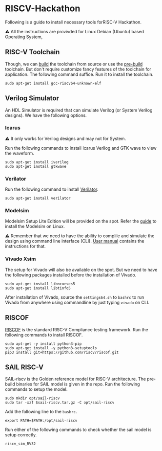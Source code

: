 # RISCV-Hackathon
Following is a guide to install necessary tools forRISC-V Hackathon. 

:warning: All the instructions are provivded for Linux Debian (Ubuntu) based Operating System,

## RISC-V Toolchain
Though, we can [build](https://github.com/riscv-collab/riscv-gnu-toolchain) the toolchain from source or use the [pre-build](https://github.com/riscv-collab/riscv-gnu-toolchain/releases/tag/2022.10.11) toolchain. But don't require customize fancy features of the toolchain for application. The following command suffice. Run it to install the toolchain.

    sudo apt-get install gcc-riscv64-unknown-elf

## Verilog Simulator
An HDL Simulator is required that can simulate Verilog (or System Verilog designs). We have the following options.

### Icarus
:warning: It only works for Verilog designs and may not for System.

Run the following commands to install Icarus Verilog and GTK wave to view the waveform.

    sudo apt-get install iverilog
    sudo apt-get install gtkwave

### Verilator
Run the following command to install [Verilator](https://verilator.org/guide/latest/).

    sudo apt-get install verilator

### Modelsim
Modelsim Setup Lite Edition will be provided on the spot. Refer the [guide](https://profile.iiita.ac.in/bibhas.ghoshal/COA_2020/Lab/ModelSim%20Linux%20installation.html) to install the Modelsim on Linux. 

:warning: Remember that we need to have the ability to complile and simulate the design using command line interface (CLI). [User manual](https://www.microsemi.com/document-portal/doc_view/131619-modelsim-user) contains the instructions for that.

### Vivado Xsim
The setup for Vivado will also be available on the spot. But we need to have the following packages installed before the installation of Vivado.

    sudo apt-get install libncurses5
    sudo apt-get install libtinfo5

After installation of Vivado, source the `settings64.sh` to `bashrc` to run Vivado from anywhere using commandline by just typing `vivado` on CLI.

## RISCOF

[RISCOF](https://riscof.readthedocs.io/en/stable/) is the standard RISC-V Compliance testing framework. Run the following commands to install RISCOF.

    sudo apt-get -y install python3-pip
    sudo apt-get install -y python3-setuptools
    pip3 install git+https://github.com/riscv/riscof.git

## SAIL RISC-V

SAIL-riscv is the Golden reference model for RISC-V architecture. The pre-build binaries for SAIL model is given in the repo. Run the following commands to setup the model.

    sudo mkdir opt/sail-riscv
    sudo tar -xzf $sail-riscv.tar.gz -C opt/sail-riscv

Add the following line to the `bashrc`.

    export PATH=$PATH:/opt/sail-riscv

Run either of the following commands to check whether the sail model is setup correctly.

    riscv_sim_RV32
